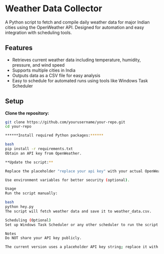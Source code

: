# Weather Data Collector

A Python script to fetch and compile daily weather data for major Indian cities using the OpenWeather API. Designed for automation and easy integration with scheduling tools.

## Features

- Retrieves current weather data including temperature, humidity, pressure, and wind speed
- Supports multiple cities in India
- Outputs data as a CSV file for easy analysis
- Easy to schedule for automated runs using tools like Windows Task Scheduler

## Setup

**Clone the repository:**

   ```bash
   git clone https://github.com/yourusername/your-repo.git
   cd your-repo
   
******Install required Python packages:******

bash
pip install -r requirements.txt
Obtain an API key from OpenWeather.

**Update the script:**

Replace the placeholder "replace your api key" with your actual OpenWeather API key in the script, or

Use environment variables for better security (optional).

Usage
Run the script manually:

bash
python hey.py
The script will fetch weather data and save it to weather_data.csv.

Scheduling (Optional)
Set up Windows Task Scheduler or any other scheduler to run the script automatically at desired intervals.

Notes
Do NOT share your API key publicly.

The current version uses a placeholder API key string; replace it with your own before running.
